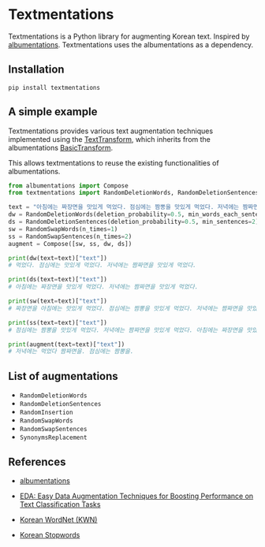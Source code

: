 # Textmentations
Textmentations is a Python library for augmenting Korean text. 
Inspired by [albumentations](https://github.com/albumentations-team/albumentations). 
Textmentations uses the albumentations as a dependency.

## Installation

```
pip install textmentations
```

## A simple example

Textmentations provides various text augmentation techniques implemented using the [TextTransform](https://github.com/Jaesu26/textmentations/blob/main/textmentations/core/transforms_interface.py#L17), 
which inherits from the albumentations [BasicTransform](https://github.com/albumentations-team/albumentations/blob/1.2.1/albumentations/core/transforms_interface.py#L54). 

This allows textmentations to reuse the existing functionalities of albumentations.

```python
from albumentations import Compose
from textmentations import RandomDeletionWords, RandomDeletionSentences, RandomSwapWords, RandomSwapSentences

text = "아침에는 짜장면을 맛있게 먹었다. 점심에는 짬뽕을 맛있게 먹었다. 저녁에는 짬짜면을 맛있게 먹었다."
dw = RandomDeletionWords(deletion_probability=0.5, min_words_each_sentence=1)
ds = RandomDeletionSentences(deletion_probability=0.5, min_sentences=2)
sw = RandomSwapWords(n_times=1)
ss = RandomSwapSentences(n_times=2)
augment = Compose([sw, ss, dw, ds])

print(dw(text=text)["text"])
# 먹었다. 점심에는 맛있게 먹었다. 저녁에는 짬짜면을 맛있게 먹었다.

print(ds(text=text)["text"])
# 아침에는 짜장면을 맛있게 먹었다. 저녁에는 짬짜면을 맛있게 먹었다.

print(sw(text=text)["text"])
# 짜장면을 아침에는 맛있게 먹었다. 점심에는 짬뽕을 맛있게 먹었다. 저녁에는 짬짜면을 맛있게 먹었다.

print(ss(text=text)["text"])
# 점심에는 짬뽕을 맛있게 먹었다. 저녁에는 짬짜면을 맛있게 먹었다. 아침에는 짜장면을 맛있게 먹었다.

print(augment(text=text)["text"])
# 저녁에는 먹었다 짬짜면을. 점심에는 짬뽕을.
```

## List of augmentations

- `RandomDeletionWords`
- `RandomDeletionSentences`
- `RandomInsertion`
- `RandomSwapWords`
- `RandomSwapSentences`
- `SynonymsReplacement`

## References

- [albumentations](https://github.com/albumentations-team/albumentations)

- [EDA: Easy Data Augmentation Techniques for Boosting Performance on
Text Classification Tasks](https://arxiv.org/pdf/1901.11196.pdf)

- [Korean WordNet (KWN)](http://wordnet.kaist.ac.kr/)

- [Korean Stopwords](https://www.ranks.nl/stopwords/korean)